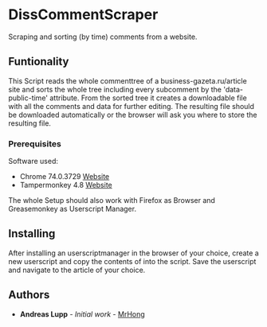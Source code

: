 # DissCommentScraper
Scraping and sorting (by time) comments from a website.

## Funtionality
This Script reads the whole commenttree of a business-gazeta.ru/article site and sorts the whole tree including every subcomment by the 'data-public-time' attribute. 
From the sorted tree it creates a downloadable file with all the comments and data for further editing. The resulting file should be downloaded automatically or the browser will ask you where to store the resulting file.


### Prerequisites
Software used:
  - Chrome 74.0.3729      [Website](https://www.google.com/chrome/)
  - Tampermonkey 4.8      [Website](https://www.tampermonkey.net/)

The whole Setup should also work with Firefox as Browser and Greasemonkey as Userscript Manager.

## Installing
After installing an userscriptmanager in the browser of your choice, create a new userscript and copy the contents of into the script. Save the userscript and navigate to the article of your choice. 

## Authors

* **Andreas Lupp**   - *Initial work*    - [MrHong](https://github.com/MrHong)
